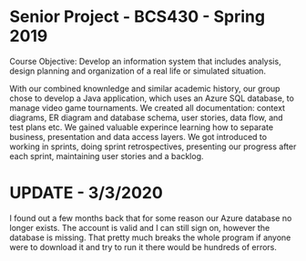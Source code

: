# Senior Project - BCS430 - Spring 2019

Course Objective: Develop an information system that includes analysis, design planning and organization of a real life or simulated situation.

With our combined knownledge and similar academic history, our group chose to develop a Java application, which uses an Azure SQL database, to manage video game tournaments. We created all documentation: context diagrams, ER diagram and database schema, user stories, data flow, and test plans etc. We gained valuable experince learning how to separate business, presentation and data access layers. We got introduced to working in sprints, doing sprint retrospectives, presenting our progress after each sprint, maintaining user stories and a backlog. 


# UPDATE - 3/3/2020

I found out a few months back that for some reason our Azure database no longer exists. The account is valid and I can still sign on, however the database is missing. That pretty much breaks the whole program if anyone were to download it and try to run it there would be hundreds of errors.

